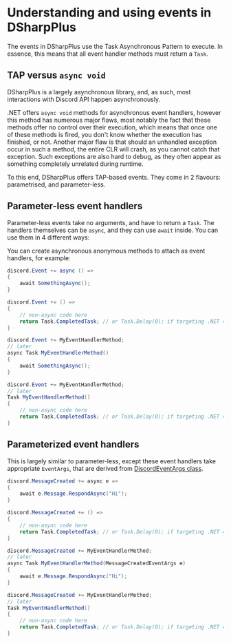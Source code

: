 # Understanding and using events in DSharpPlus

The events in DSharpPlus use the Task Asynchronous Pattern to execute. In essence, this means that all event handler methods 
must return a `Task`.

## TAP versus `async void`

DSharpPlus is a largely asynchronous library, and, as such, most interactions with Discord API happen asynchronously.

.NET offers `async void` methods for asynchronous event handlers, however this method has numerous major flaws, most notably 
the fact that these methods offer no control over their execution, which means that once one of these methods is fired, you 
don't know whether the execution has finished, or not. Another major flaw is that should an unhandled exception occur in such 
a method, the entire CLR will crash, as you cannot catch that exception. Such exceptions are also hard to debug, as they often 
appear as something completely unrelated during runtime.

To this end, DSharpPlus offers TAP-based events. They come in 2 flavours: parametrised, and parameter-less.

## Parameter-less event handlers

Parameter-less events take no arguments, and have to return a `Task`. The handlers themselves can be `async`, and they can 
use `await` inside. You can use them in 4 different ways:

You can create asynchronous anonymous methods to attach as event handlers, for example:

```cs
discord.Event += async () =>
{
	await SomethingAsync();
}

discord.Event += () =>
{
	// non-async code here
	return Task.CompletedTask; // or Task.Delay(0); if targeting .NET 4.5.x
}

discord.Event += MyEventHandlerMethod;
// later 
async Task MyEventHandlerMethod()
{
    await SomethingAsync();
}

discord.Event += MyEventHandlerMethod;
// later
Task MyEventHandlerMethod()
{
    // non-async code here
	return Task.CompletedTask; // or Task.Delay(0); if targeting .NET 4.5.x
}
```

## Parameterized event handlers

This is largely similar to parameter-less, except these event handlers take appropriate `EventArgs`, that are derived from 
[DiscordEventArgs class](/api/DSharpPlus.DiscordEventArgs.html).

```cs
discord.MessageCreated += async e =>
{
	await e.Message.RespondAsync("Hi");
}

discord.MessageCreated += () =>
{
	// non-async code here
	return Task.CompletedTask; // or Task.Delay(0); if targeting .NET 4.5.x
}

discord.MessageCreated += MyEventHandlerMethod;
// later 
async Task MyEventHandlerMethod(MessageCreatedEventArgs e)
{
    await e.Message.RespondAsync("Hi");
}

discord.MessageCreated += MyEventHandlerMethod;
// later
Task MyEventHandlerMethod()
{
    // non-async code here
	return Task.CompletedTask; // or Task.Delay(0); if targeting .NET 4.5.x
}
```

